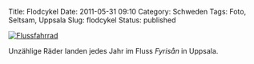 Title: Flodcykel
Date: 2011-05-31 09:10
Category: Schweden
Tags: Foto, Seltsam, Uppsala
Slug: flodcykel
Status: published

[![Flussfahrrad](/pic/groncykel_s.jpg "Flussfahrrad")](/pic/groncykel_l.jpg)

Unzählige Räder landen jedes Jahr im Fluss *Fyrisån* in Uppsala.

